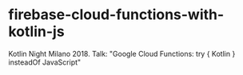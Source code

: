 # firebase-cloud-functions-with-kotlin-js
Kotlin Night Milano 2018. Talk: "Google Cloud Functions: try { Kotlin } insteadOf JavaScript"
